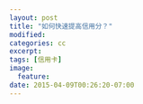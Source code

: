 ```yaml
---
layout: post
title: "如何快速提高信用分？"
modified:
categories: cc
excerpt:
tags: [信用卡]
image:
  feature:
date: 2015-04-09T00:26:20-07:00
---
```


